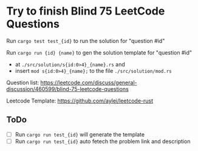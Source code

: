 # Try to finish Blind 75 LeetCode Questions

Run `cargo test test_{id}` to run the solution for "question #id" 

Run `cargo run {id} {name}` to gen the solution template for "question #id" 

- at `./src/solution/s{id:0>4}_{name}.rs` and 
- insert `mod s{id:0>4}_{name};` to the file `./src/solution/mod.rs`

Question list: https://leetcode.com/discuss/general-discussion/460599/blind-75-leetcode-questions

Leetcode Template: https://github.com/aylei/leetcode-rust

## ToDo

- [ ] Run `cargo run test_{id}` will generate the template
- [ ] Run `cargo run test_{id}` auto fetech the problem link and description
